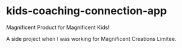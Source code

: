 # kids-coaching-connection-app
 Magnificent Product for Magnificent Kids!
 
 A side project when I was working for Magnificent Creations Limitee.
